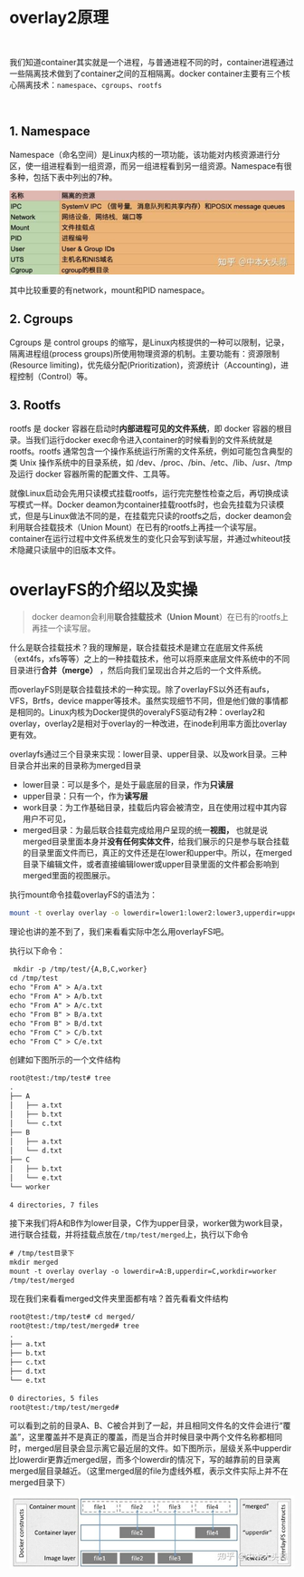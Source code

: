 # overlay2原理

‍

我们知道container其实就是一个进程，与普通进程不同的时，container进程通过一些隔离技术做到了container之间的互相隔离。docker container主要有三个核心隔离技术：`namespace`​、`cgroups`​、`rootfs`​

‍

## 1. Namespace

Namespace（命名空间）是Linux内核的一项功能，该功能对内核资源进行分区，使一组进程看到一组资源，而另一组进程看到另一组资源。Namespace有很多种，包括下表中列出的7种。

​![](assets/net-img-v2-5c1f3f22a222391dafe762300e34361c_720w-20231010141230-zst6lq3.jpg "linux namespace的名称以及对应的隔离资源")​

其中比较重要的有network，mount和PID namespace。

## 2. Cgroups

Cgroups 是 control groups  的缩写，是Linux内核提供的一种可以限制，记录，隔离进程组(process  groups)所使用物理资源的机制。主要功能有：资源限制(Resource  limiting)，优先级分配(Prioritization)，资源统计（Accounting)，进程控制（Control）等。

## 3. Rootfs

rootfs 是 docker 容器在启动时**内部进程可见的文件系统**，即  docker 容器的根目录。当我们运行docker exec命令进入container的时候看到的文件系统就是rootfs。rootfs  通常包含一个操作系统运行所需的文件系统，例如可能包含典型的类 Unix 操作系统中的目录系统，如  /dev、/proc、/bin、/etc、/lib、/usr、/tmp 及运行 docker 容器所需的配置文件、工具等。

就像Linux启动会先用只读模式挂载rootfs，运行完完整性检查之后，再切换成读写模式一样。Docker   deamon为container挂载rootfs时，也会先挂载为只读模式，但是与Linux做法不同的是，在挂载完只读的rootfs之后，docker  deamon会利用联合挂载技术（Union  Mount）在已有的rootfs上再挂一个读写层。container在运行过程中文件系统发生的变化只会写到读写层，并通过whiteout技术隐藏只读层中的旧版本文件。

# overlayFS的介绍以及实操

> docker deamon会利用**联合挂载技术（Union Mount**）在已有的rootfs上再挂一个读写层。

什么是联合挂载技术？我的理解是，联合挂载技术是建立在底层文件系统（ext4fs，xfs等等）之上的一种挂载技术，他可以将原来底层文件系统中的不同目录进行**合并（merge）** ，然后向我们呈现出合并之后的一个文件系统。

而overlayFS则是联合挂载技术的一种实现。除了overlayFS以外还有aufs，VFS，Brtfs，device   mapper等技术。虽然实现细节不同，但是他们做的事情都是相同的。Linux内核为Docker提供的overalyFS驱动有2种：overlay2和overlay，overlay2是相对于overlay的一种改进，在inode利用率方面比overlay更有效。

overlayfs通过三个目录来实现：lower目录、upper目录、以及work目录。三种目录合并出来的目录称为merged目录

* lower目录：可以是多个，是处于最底层的目录，作为**只读层**
* upper目录：只有一个，作为**读写层**
* work目录：为工作基础目录，挂载后内容会被清空，且在使用过程中其内容用户不可见，
* merged目录：为最后联合挂载完成给用户呈现的统一**视图，** 也就是说merged目录里面本身并**没有任何实体文件**，给我们展示的只是参与联合挂载的目录里面文件而已，真正的文件还是在lower和upper中。所以，在merged目录下编辑文件，或者直接编辑lower或upper目录里面的文件都会影响到merged里面的视图展示。

执行mount命令挂载overlayFS的语法为：

```bash
mount -t overlay overlay -o lowerdir=lower1:lower2:lower3,upperdir=upper,workdir=work merged_dir
```

理论也讲的差不到了，我们来看看实际中怎么用overlayFS吧。

执行以下命令：

```text
 mkdir -p /tmp/test/{A,B,C,worker}
cd /tmp/test
echo "From A" > A/a.txt
echo "From A" > A/b.txt
echo "From A" > A/c.txt 
echo "From B" > B/a.txt
echo "From B" > B/d.txt
echo "From C" > C/b.txt
echo "From C" > C/e.txt
```

创建如下图所示的一个文件结构

```text
root@test:/tmp/test# tree
.
├── A
│   ├── a.txt
│   ├── b.txt
│   └── c.txt
├── B
│   ├── a.txt
│   └── d.txt
├── C
│   ├── b.txt
│   └── e.txt
└── worker

4 directories, 7 files
```

接下来我们将A和B作为lower目录，C作为upper目录，worker做为work目录，进行联合挂载，并将挂载点放在`/tmp/test/merged`​ 上，执行以下命令

```text
# /tmp/test目录下
mkdir merged
mount -t overlay overlay -o lowerdir=A:B,upperdir=C,workdir=worker /tmp/test/merged
```

现在我们来看看merged文件夹里面都有啥？首先看看文件结构

```text
root@test:/tmp/test# cd merged/
root@test:/tmp/test/merged# tree
.
├── a.txt
├── b.txt
├── c.txt
├── d.txt
└── e.txt

0 directories, 5 files
root@test:/tmp/test/merged# 
```

可以看到之前的目录A、B、C被合并到了一起，并且相同文件名的文件会进行“覆盖”，这里覆盖并不是真正的覆盖，而是当合并时候目录中两个文件名称都相同时，merged层目录会显示离它最近层的文件。如下图所示，层级关系中upperdir比lowerdir更靠近merged层，而多个lowerdir的情况下，写的越靠前的目录离merged层目录越近。（这里merged层的file为虚线外框，表示文件实际上并不在merged目录下）

​![v2-96c3001ff30bc079939e67d4194300da_r](assets/v2-96c3001ff30bc079939e67d4194300da_r-20231010181939-tfsfrla.jpg "overlayFS文件层级关系")​

‍
